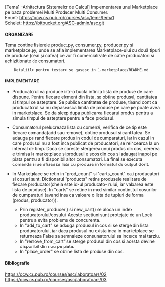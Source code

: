 [Tema1 -Arhitectura Sistemelor de Calcul] Implementarea unui Marketplace pe baza problemei Multi Producer Multi Consumer. <br>
Enunt: https://ocw.cs.pub.ro/courses/asc/teme/tema1 <br>
Schelet: https://bitbucket.org/ASC-admin/asc.git

#### ORGANIZARE

Tema contine fisierele product.py, consumer.py, producer.py si marketplace.py, unde se
afla implementarea Marketplace-ului cu două tipuri de produse (ceai și cafea) ce vor fi
comercializate de către producători si achizitionate de consumatori.
	
		Detaliile pentru testare se gasesc in 1-marketplace/README.md

#### IMPLEMENTARE

- Producatorul va produce intr-o bucla
infinita lista de produse de care dispune. Pentru fiecare element din lista, se obtine
produsul, cantitatea si timpul de asteptare. Se publica cantitatea de produse, tinand 
cont ca producatorul sa nu depaseasca limita de produse pe care pe poate avea in 
marketplace. Se da sleep dupa publicarea fiecarui produs pentru a simula timpul de 
asteptare pentru a face produsul.

- Consumatorul prelucreaza lista cu comenzi, verifica de ce tip este fiecare comanda(add 
sau remove), obtine produsul si cantitatea. Se adauga pe rand fiecare produs in codul
de cumparaturi, iar in cazul in care produsul nu a fost inca publicat de producatori, 
se reincearca la un interval de timp. Daca se doreste stergerea unui produs din cos, 
cererea e trimisa la marketplace si produsul e scos din cos si adaugat inapoi pe piata
pentru a fi disponibil altor consumatori. La final se executa comanda si se afiseaza
lista cu produse in formatul de output dorit.

- In Marketplace se retin in "prod_count" si "carts_count" cati producatori si cosuri sunt. Dictionarul
"products" retine produsele realizare de fiecare producator(cheia este id-ul producato-
rului, iar valoarea este lista de produse). In "carts" se retine in mod similar continutul 
cosurilor de cumparaturi (avand insa ca valoare o lista de tupluri de forma 
(produs, producator)).
	- Prin register_producer() si new_cart() se aloca un index producatorului/cosului. Aceste
sectiuni sunt protejate de un Lock pentru a evita probleme de concurenta.  
	- In "add_to_cart" se adauga produsul in cos si se sterge din lista 
producatorului, iar daca produsul nu exista inca in marketplace se returneaza False sa
semnaleze consumatorului sa incerce mai tarziu. 
	- In "remove_from_cart" se sterge produsul
din cos si acesta devine disponibil din nou pe piata. 
	- In "place_order" se obtine lista
de produse din cos.

#### Bibliografie

https://ocw.cs.pub.ro/courses/asc/laboratoare/02 <br>
https://ocw.cs.pub.ro/courses/asc/laboratoare/03


